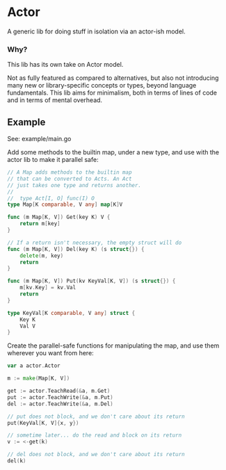 # Actor
A generic lib for doing stuff in isolation via an actor-ish model.

### Why?

This lib has its own take on Actor model.

Not as fully featured as compared to alternatives, but also not introducing many
new or library-specific concepts or types, beyond language fundamentals. This lib
aims for minimalism, both in terms of lines of code and in terms of mental overhead.

## Example

See: example/main.go

Add some methods to the builtin map, under a new type, and use with the actor lib
to make it parallel safe:

```go
// A Map adds methods to the builtin map
// that can be converted to Acts. An Act
// just takes one type and returns another.
//
//	type Act[I, O] func(I) O
type Map[K comparable, V any] map[K]V

func (m Map[K, V]) Get(key K) V {
	return m[key]
}

// If a return isn't necessary, the empty struct will do
func (m Map[K, V]) Del(key K) (s struct{}) {
	delete(m, key)
	return
}

func (m Map[K, V]) Put(kv KeyVal[K, V]) (s struct{}) {
	m[kv.Key] = kv.Val
	return
}

type KeyVal[K comparable, V any] struct {
	Key K
	Val V
}
```

Create the parallel-safe functions for manipulating the map, and use
them wherever you want from here:

```go
var a actor.Actor

m := make(Map[K, V])

get := actor.TeachRead(&a, m.Get)
put := actor.TeachWrite(&a, m.Put)
del := actor.TeachWrite(&a, m.Del)

// put does not block, and we don't care about its return
put(KeyVal[K, V]{x, y})

// sometime later... do the read and block on its return
v := <-get(k)

// del does not block, and we don't care about its return
del(k)
```
